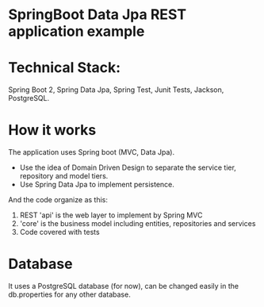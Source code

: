SpringBoot Data Jpa REST application example
=============================================

Technical Stack:
======
Spring Boot 2, Spring Data Jpa, Spring Test, Junit Tests, Jackson, PostgreSQL.

How it works
=============
The application uses Spring boot (MVC, Data Jpa).

* Use the idea of Domain Driven Design to separate the service tier, repository and model tiers.
* Use Spring Data Jpa to implement persistence.

And the code organize as this:
1. REST 'api' is the web layer to implement by Spring MVC
2. 'core' is the business model including entities, repositories and services
3. Code covered with tests
    
Database
======
It uses a PostgreSQL database (for now), can be changed easily in the db.properties for any other database.
